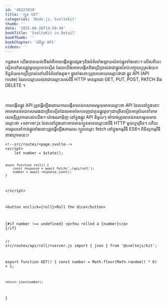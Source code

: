 ```yaml
---
id: '46223910'
title: 'ក្បួន GET'
categories: 'Node.js, Sveltekit'
thumb: ''
date: '2025-08-20T14:50:40'
bookTitle: 'SvelteKit in Detail'
bookThumb: ''
bookChapter: 'អំពី​ផ្លូវ API'
videos: ''
---
```

<p>កន្លង​មក យើង​បាន​យល់ដឹង​អំ​ពី​ការបង្កើត​ផ្លូវ​ផ្សេង​ៗ​និង​ទំព័រ​ទាំងឡាយ​សំរាប់​ផ្លូវ​ទាំងនោះ​។ លើស​ពី​នេះទៀត​នៅ​មាន​ផ្លូវ​មួយ​ប្រភេទ​​ទៀត ដែល​យើង​អាច​បង្កើត​និង​ប្រើប្រាស់​វា​ជា​ផ្លូវ​សំរាប់បញ្ចូល​ឬស្រង់​យក​ទិន្នន័យ​មក​ប្រើប្រាស់​នៅ​លើ​ទំព័រ​ទាំងពួង​។ ផ្លូវ​ទាំងនោះ​ត្រូវ​គេ​អោយ​ឈ្មោះ​ថា​ជា ផ្លូវ API (API route) ដែល​ឈ្មោះ​របស់​វា​ជាឈ្មោះ​របស់​វិធី HTTP មាន​ដូច​ជា GET, PUT, POST, PATCH និង DELETE ។</p><p>&nbsp;</p><p>ការបង្កើត​ផ្លូវ API ត្រូវ​ធ្វើ​ឡើង​ដោយ​ការបង្កើត​ថត​ឯកសារ​មេ​មួយ​មាន​ឈ្មោះ​ថា API ដែល​នៅ​ក្នុង​នោះ​អាច​មាន​ថត​ឯកសារ​រង​​ជា​ច្រើន​ទៀត​ដែល​អាច​ចែក​ចេញ​ជា​កូន​ផ្លូវ​តូច​ៗ​ជា​ច្រើន​ទៀត​អាស្រ័យ​ទៅ​តាម​សេចក្តី​ត្រូវការរបស់​យើង​។ យ៉ាងណាម៉ិញ នៅ​ក្នុង​ផ្លូវ API និមួយ​ៗ ចាំបាច់​ត្រូវ​មាន​ឯកសារ​មួយ​មាន​ឈ្មោះ​ថា +server.js ដែល​នៅ​ក្នុង​នោះ​អាច​មាន​ក្បួន​មាន​ឈ្មោះ​ជា​វិធី HTTP មួយ​ឬ​ច្រើន។ ហើយ​ការចូល​ទៅ​កាន់​ផ្លូវ​ទាំងនោះ​ត្រូវ​ធ្វើ​ឡើង​តាម​រយៈ​ក្បួនឈ្មោះ fetch នៅ​ក្នុង​កម្មវិធី ES6។ ពិនិត្យ​កម្មវិធី​ខាង​ក្រោម​នេះ​៖</p><pre><code class="svelte">&lt;!--src/routes/+page.svelte--&gt;
&lt;script&gt;
	let number = $state();

	async function roll() {
		const response = await fetch('./api/roll');
		number = await response.json();
	}
&lt;/script&gt;

&lt;button onclick={roll}&gt;Roll the dice&lt;/button&gt;

{#if number !== undefined}
	&lt;p&gt;You rolled a {number}&lt;/p&gt;
{/if}</code></pre><pre><code class="js javascript js-code">// src/routes/api/roll/+server.js
import { json } from '@sveltejs/kit';

export function GET() {
	const number = Math.floor(Math.random() * 6) + 1;

	return json(number);
}</code></pre>